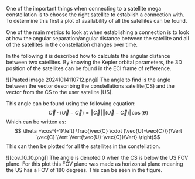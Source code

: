 One of the important things when connecting to a satellite mega constellation is to choose the right satellite to establish a connection with. 
To determine this first a plot of availability of all the satellites can be found. 

One of the main metrics to look at when establishing a connection is to look at how the angular separation/angular distance between the satellite and all of the satellites in the constellation changes over time. 

In the following it is described how to calculate the angular distance between two satellites. 
By knowing the Kepler orbital parameters, the 3D position of the satellites can be found in the ECI frame of refference. 

![[Pasted image 20241014110712.png]]
The angle to find is the angle between the vector describing the constellations satellite(CS) and the vector from the CS to the user satellite (US). 

This angle can be found using the following equation: 
$$\vec{C} \cdot (\vec{U}-\vec{C}) = \Vert\vec{C}\Vert \Vert(\vec{U}-\vec{C})\Vert \cos(\theta)$$
Which can be written as: 
$$ \theta  =\cos^{-1}\left( \frac{\vec{C} \cdot (\vec{U}-\vec{C})}{\Vert \vec{C} \Vert \Vert(\vec{U}-\vec{C})\Vert} \right)$$
This can then be plotted for all the satellites in the constellation. 

![[cov_10_10.png]]
The angle is denoted 0 when the CS is below the US FOV plane. 
For this plot this FOV plane was made as horizontal plane meaning the US has a FOV of 180 degrees. This can be seen in the figure.